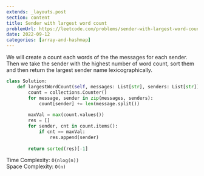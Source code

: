 ```yaml
---
extends: _layouts.post
section: content
title: Sender with largest word count
problemUrl: https://leetcode.com/problems/sender-with-largest-word-count/
date: 2022-09-12
categories: [array-and-hashmap]
---
```


We will create a count each words of the the messages for each sender. Then we take the sender with the highest number of word count, sort them and then return the largest sender name lexicographically.

```python
class Solution:
    def largestWordCount(self, messages: List[str], senders: List[str]) -> str:
        count = collections.Counter()
        for message, sender in zip(messages, senders):
            count[sender] += len(message.split())
        
        maxVal = max(count.values())
        res = []
        for sender, cnt in count.items():
            if cnt == maxVal:
                res.append(sender)
                
        return sorted(res)[-1]
```

Time Complexity: `O(nlog(n))` <br/>
Space Complexity: `O(n)`